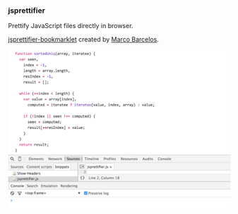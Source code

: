 ### jsprettifier

Prettify JavaScript files directly in browser.

[jsprettifier-bookmarklet](https://github.com/marcobarcelos/jsprettifier-bookmarklet) created by [Marco Barcelos](http://marcobarcelos.com).

[![screenshot](jsprettifier.png)](jsprettifier.js)

